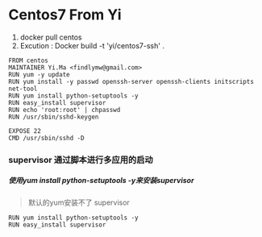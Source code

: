 # Centos7 From Yi

1. docker pull centos
2. Excution : Docker build -t 'yi/centos7-ssh' .
~~~
FROM centos
MAINTAINER Yi.Ma <findlymw@gmail.com>
RUN yum -y update
RUN yum install -y passwd openssh-server openssh-clients initscripts net-tool
RUN yum install python-setuptools -y
RUN easy_install supervisor
RUN echo 'root:root' | chpasswd
RUN /usr/sbin/sshd-keygen

EXPOSE 22
CMD /usr/sbin/sshd -D
~~~

### supervisor 通过脚本进行多应用的启动
##### 使用yum install python-setuptools -y来安装supervisor
> 默认的yum安装不了 supervisor
~~~
RUN yum install python-setuptools -y
RUN easy_install supervisor
~~~